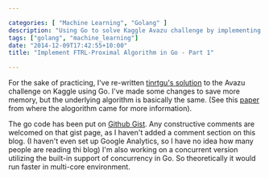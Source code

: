 ```yaml
---

categories: [ "Machine Learning", "Golang" ]
description: "Using Go to solve Kaggle Avazu challenge by implementing FTRL-Proximal Algorithm"
tags: ["golang", "machine_learning"]
date: "2014-12-09T17:42:55+10:00"
title: "Implement FTRL-Proximal Algorithm in Go - Part 1"

---
```


For the sake of practicing, I've re-written [tinrtgu's solution](https://www.kaggle.com/c/avazu-ctr-prediction/forums/t/10927/beat-the-benchmark-with-less-than-1mb-of-memory) to the Avazu challenge on Kaggle using Go. I've made some changes to save more memory, but the underlying algorithm is basically the same. (See this [paper](https://gist.github.com/ceshine/c0f9538c48beb2069f57) from where the alogorithm came for more information).

The go code has been put on [Github Gist](https://gist.github.com/ceshine/c0f9538c48beb2069f57). Any constructive comments are welcomed on that gist page, as I haven't added a comment section on this blog. (I haven't even set up Google Analytics, so I have no idea how many people are reading thi blog) I'm also working on a concurrent version utilizing the built-in support of concurrency in Go. So theoretically it would run faster in multi-core environment.
